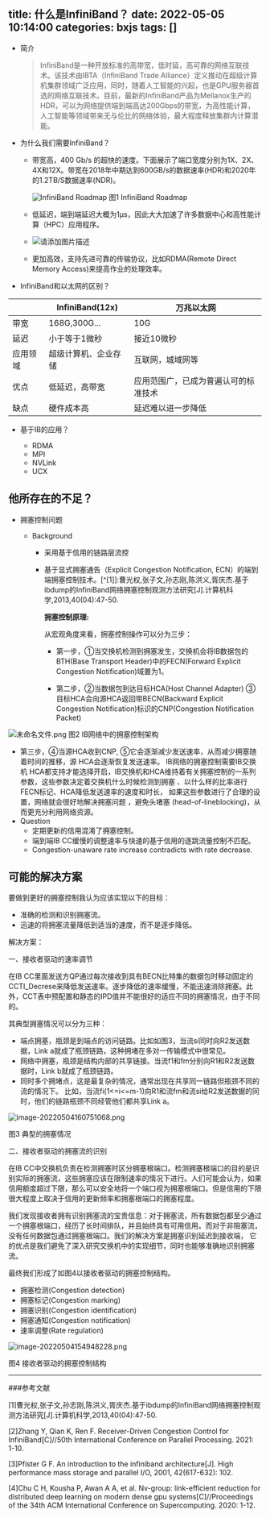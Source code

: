 title: 什么是InfiniBand？
date: 2022-05-05 10:14:00
categories: bxjs
tags: []
---
- 简介

  > InfiniBand是一种开放标准的高带宽，低时延，高可靠的网络互联技术。该技术由IBTA（InfiniBand Trade Alliance）定义推动在超级计算机集群领域广泛应用，同时，随着人工智能的兴起，也是GPU服务器首选的网络互联技术。目前，最新的InfiniBand产品为Mellanox生产的HDR，可以为网络提供端到端高达200Gbps的带宽，为高性能计算，人工智能等领域带来无与伦比的网络体验，最大程度释放集群内计算潜能。

- 为什么我们需要InfiniBand？

  - 带宽高，400 Gb/s 的超快的速度。下面展示了端口宽度分别为1X、2X、4X和12X。带宽在2018年中期达到600GB/s的数据速率(HDR)和2020年的1.2TB/S数据速率(NDR)。

    ![InfiniBand Roadmap](https://www.infinibandta.org/wp-content/uploads/2020/09/IBTA-roadmap-for-approval-18-07-12-7-01-800x480.jpg)
图1 InfiniBand Roadmap

  - 低延迟，端到端延迟大概为1µs，因此大大加速了许多数据中心和高性能计算（HPC）应用程序。

  - ![请添加图片描述](https://img-blog.csdnimg.cn/510c105f77314329b20626e7898dffb0.jpg?x-oss-process=image/watermark,type_ZHJvaWRzYW5zZmFsbGJhY2s,shadow_50,text_Q1NETiBAbGVnZW5kMDUwNzA5Q29tZU9O,size_10,color_FFFFFF,t_70,g_se,x_16)

  - 更加高效，支持先进可靠的传输协议，比如RDMA(Remote Direct Memory Access)来提高作业的处理效率。

- InfiniBand和以太网的区别？

|          | InfiniBand(12x)      | 万兆以太网                           |
| -------- | -------------------- | ------------------------------------ |
| 带宽     | 168G,300G...         | 10G                                  |
| 延迟     | 小于等于1微秒        | 接近10微秒                           |
| 应用领域 | 超级计算机、企业存储 | 互联网，城域网等                     |
| 优点     | 低延迟，高带宽       | 应用范围广，已成为普遍认可的标准技术 |
| 缺点     | 硬件成本高           | 延迟难以进一步降低                   |




- 基于IB的应用？

  - RDMA
  - MPI
  - NVLink
  - UCX




## 他所存在的不足？

- 拥塞控制问题

  - Background

    - 采用基于信用的链路层流控

    - 基于显式拥塞通告（Explicit Congestion Notification, ECN）的端到端拥塞控制技术。[^[1]]:曹光权,张子文,孙志刚,陈洪义,胥庆杰.基于ibdump的InfiniBand网络拥塞控制观测方法研究[J].计算机科学,2013,40(04):47-50.

      **拥塞控制原理:**

      从宏观角度来看，拥塞控制操作可以分为三步：

      - 第一步，①当交换机检测到拥塞发生，交换机会将IB数据包的BTH(Base Transport Header)中的FECN(Forward Explicit Congestion Notification)域置为1。

      - 第二步，②当数据包到达目标HCA(Host Channel Adapter)   ③目标HCA会向源HCA返回带BECN(Backward Explicit Congestion Notification)标识的CNP(Congestion Notification Packet)

![未命名文件.png](https://wangxblog.oss-cn-hangzhou.aliyuncs.com/usr/uploads/2022/05/3278519870.png)
图2 IB网络中的拥塞控制架构
 - 第三步，④当源HCA收到CNP, ⑤它会逐渐减少发送速率，从而减少拥塞随着时间的推移，源 HCA会逐渐恢复发送速率。
  lB网络的拥塞控制需要IB交换机 HCA都支持才能选择开启，IB交换机和HCA维持着有关拥塞控制的一系列参数，这些参数决定着交换机什么时候检测到拥塞 、以什么样的比率进行FECN标记、HCA降低发送速率的速度和时长， 如果这些参数进行了合理的设置，网络就会很好地解决拥塞问题 ，避免头堵塞 (head-of-lineblocking)，从而更充分利用网络资源。
  - Question
    - 定期更新的信用混淆了拥塞控制。
    - 端到端IB CC缓慢的调整速率与快速的基于信用的逐跳流量控制不匹配。
    - Congestion-unaware rate increase contradicts with rate decrease.



## 可能的解决方案

要做到更好的拥塞控制我认为应该实现以下的目标：

- 准确的检测和识别拥塞流。
- 迅速的将拥塞流量降低到适当的速度，而不是逐步降低。



解决方案：

一、接收者驱动的速率调节

在IB CC里面发送方QP通过每次接收到具有BECN比特集的数据包时移动固定的CCTI_Decrese来降低发送速率。逐步降低的速率缓慢，不能迅速消除拥塞。此外，CCT表中预配置和静态的IPD值并不能很好的适应不同的拥塞情况，由于不同的。

其典型拥塞情况可以分为三种：

- 端点拥塞，瓶颈是到端点的访问链路。比如如图3，当流si同时向R2发送数据，Link a就成了瓶颈链路，这种拥堵在多对一传输模式中很常见。
- 网络中拥塞，瓶颈是结构内部的共享链接。当流f1和fm分别向R1和R2发送数据时，Link b就成了瓶颈链路。
- 同时多个拥堵点，这是最复杂的情况，通常出现在共享同一链路但瓶颈不同的流的情况下。 比如，当流fi(1<=i<=m-1)向R1和流fm和流si给R2发送数据的同时，他们的链路瓶颈不同经管他们都共享Link a。

![image-20220504160751068.png](https://wangxblog.oss-cn-hangzhou.aliyuncs.com/usr/uploads/2022/05/1036281080.png)

图3 典型的拥塞情况

二、接收者驱动的拥塞流的识别

在IB CC中交换机负责在检测拥塞时区分拥塞根端口。检测拥塞根端口的目的是识别实际的拥塞流，这些拥塞应该在限制速率的情况下进行。人们可能会认为，如果信用额度超过下限，那么可以安全地将一个端口视为拥塞根端口。但是信用的下限很大程度上取决于信用的更新频率和拥塞根端口的拥塞程度。

我们发现接收者拥有识别拥塞流的宝贵信息：对于拥塞流，所有数据包都至少通过一个拥塞根端口，经历了长时间排队，并且始终具有可用信用。而对于非阻塞流，没有任何数据包通过拥塞根端口。我们的解决方案是拥塞识别延迟到接收端， 它的优点是我们避免了深入研究交换机中的实现细节，同时也能够准确地识别拥塞流。



最终我们形成了如图4以接收者驱动的拥塞控制结构。

- 拥塞检测(Congestion detection)
- 拥塞标记(Congestion marking)
- 拥塞识别(Congestion identification)
- 拥塞通知(Congestion notification)
- 速率调整(Rate regulation)

![image-20220504154948228.png](https://wangxblog.oss-cn-hangzhou.aliyuncs.com/usr/uploads/2022/05/833168377.png)

图4 接收者驱动的拥塞控制结构

--------------------------------

###参考文献

[1]曹光权,张子文,孙志刚,陈洪义,胥庆杰.基于ibdump的InfiniBand网络拥塞控制观测方法研究[J].计算机科学,2013,40(04):47-50.

[2]Zhang Y, Qian K, Ren F. Receiver-Driven Congestion Control for InfiniBand[C]//50th International Conference on Parallel Processing. 2021: 1-10.

[3]Pfister G F. An introduction to the infiniband architecture[J]. High performance mass storage and parallel I/O, 2001, 42(617-632): 102.

[4]Chu C H, Kousha P, Awan A A, et al. Nv-group: link-efficient reduction for distributed deep learning on modern dense gpu systems[C]//Proceedings of the 34th ACM International Conference on Supercomputing. 2020: 1-12.